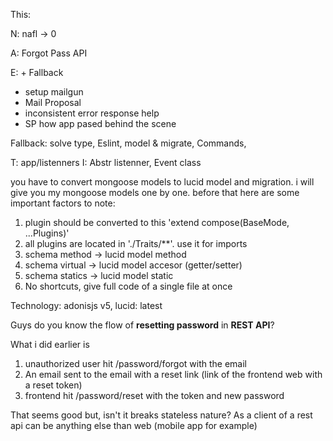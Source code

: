 This: 

N: nafl -> 0

A: Forgot Pass API

E: + Fallback
* setup mailgun
* Mail Proposal
* inconsistent error response help
* SP how app pased behind the scene

Fallback: solve type, Eslint, model & migrate, Commands, 

T: app/listenners
I: Abstr listenner, Event class


you have to convert mongoose models to lucid model and migration. i will give you my mongoose models
one by one. before that here are some important factors to note:

1. plugin should be converted to this 'extend compose(BaseMode, ...Plugins)'
2. all plugins are located in './Traits/\*\*'. use it for imports
3. schema method -> lucid model method
4. schema virtual -> lucid model accesor (getter/setter)
5. schema statics -> lucid model static
6. No shortcuts, give full code of a single file at once

Technology: adonisjs v5, lucid: latest


Guys do you know the flow of **resetting password** in **REST API**?

What i did earlier is
1. unauthorized user hit /password/forgot with the email
2. An email sent to the email with a reset link (link of the frontend web with a reset token)
3. frontend hit /password/reset with the token and new password

That seems good but, isn't it breaks stateless nature?
As a client of a rest api can be anything else than web (mobile app for example)